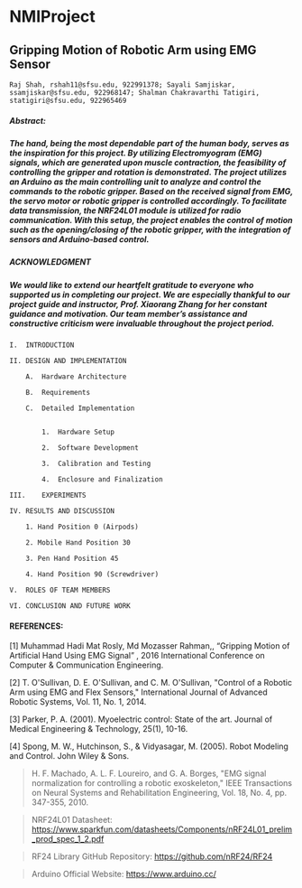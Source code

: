 # NMIProject

## Gripping Motion of Robotic Arm using EMG Sensor

```
Raj Shah, rshah11@sfsu.edu, 922991378; Sayali Samjiskar, ssamjiskar@sfsu.edu, 922968147; Shalman Chakravarthi Tatigiri, statigiri@sfsu.edu, 922965469
```

##### Abstract:
##### The hand, being the most dependable part of the human body, serves as the inspiration for this project. By utilizing Electromyogram (EMG) signals, which are generated upon muscle contraction, the feasibility of controlling the gripper and rotation is demonstrated. The project utilizes an Arduino as the main controlling unit to analyze and control the commands to the robotic gripper. Based on the received signal from EMG, the servo motor or robotic gripper is controlled accordingly. To facilitate data transmission, the NRF24L01 module is utilized for radio communication. With this setup, the project enables the control of motion such as the opening/closing of the robotic gripper, with the integration of sensors and Arduino-based control.

##### ACKNOWLEDGMENT

##### We would like to extend our heartfelt gratitude to everyone who supported us in completing our project. We are especially thankful to our project guide and instructor, Prof. Xiaorang Zhang for her constant guidance and motivation. Our team member’s assistance and constructive criticism were invaluable throughout the project period. 

```
I.	INTRODUCTION

II.	DESIGN AND IMPLEMENTATION

    A.	Hardware Architecture

    B.	Requirements

    C.	Detailed Implementation


        1.	Hardware Setup

        2.	Software Development

        3.	Calibration and Testing

        4.	Enclosure and Finalization

III.	EXPERIMENTS

IV.	RESULTS AND DISCUSSION

    1. Hand Position 0 (Airpods)

    2. Mobile Hand Position 30

    3. Pen Hand Position 45

    4. Hand Position 90 (Screwdriver)

V.	ROLES OF TEAM MEMBERS

VI.	CONCLUSION AND FUTURE WORK
```


#### REFERENCES:

  [1]	Muhammad Hadi Mat Rosly, Md Mozasser Rahman,, “Gripping Motion of Artificial Hand Using EMG Signal” ,	2016 International Conference on Computer & Communication Engineering.
  
  [2]	T. O'Sullivan, D. E. O'Sullivan, and C. M. O'Sullivan, "Control of a Robotic Arm using EMG and Flex Sensors," International Journal of Advanced Robotic Systems, Vol. 11, No. 1, 2014.
  
  [3]	Parker, P. A. (2001). Myoelectric control: State of the art. Journal of Medical Engineering & Technology, 25(1), 10-16.
  
  [4]	Spong, M. W., Hutchinson, S., & Vidyasagar, M. (2005). Robot Modeling and Control. John Wiley & Sons.



>	H. F. Machado, A. L. F. Loureiro, and G. A. Borges, "EMG signal normalization for controlling a robotic exoskeleton," IEEE Transactions on Neural Systems and Rehabilitation Engineering, Vol. 18, No. 4, pp. 347-355, 2010.

>	NRF24L01 Datasheet: https://www.sparkfun.com/datasheets/Components/nRF24L01_prelim_prod_spec_1_2.pdf

>	RF24 Library GitHub Repository: https://github.com/nRF24/RF24

>	Arduino Official Website: https://www.arduino.cc/
